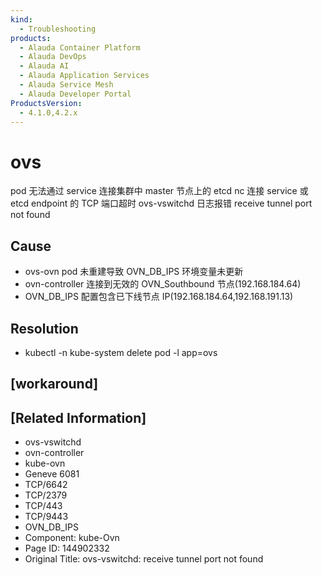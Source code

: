 ```yaml
---
kind:
  - Troubleshooting
products:
  - Alauda Container Platform
  - Alauda DevOps
  - Alauda AI
  - Alauda Application Services
  - Alauda Service Mesh
  - Alauda Developer Portal
ProductsVersion:
  - 4.1.0,4.2.x
---
```

<!-- A type of document that involves encountering a fault, diagnosing it, performing root cause analysis, and providing solutions. -->

# ovs

pod 无法通过 service 连接集群中 master 节点上的 etcd nc 连接 service 或 etcd endpoint 的 TCP 端口超时 ovs-vswitchd 日志报错 receive tunnel port not found

## Cause
- ovs-ovn pod 未重建导致 OVN_DB_IPS 环境变量未更新
- ovn-controller 连接到无效的 OVN_Southbound 节点(192.168.184.64)
- OVN_DB_IPS 配置包含已下线节点 IP(192.168.184.64,192.168.191.13)

## Resolution
- kubectl -n kube-system delete pod -l app=ovs

## [workaround]

## [Related Information]
- ovs-vswitchd
- ovn-controller
- kube-ovn
- Geneve 6081
- TCP/6642
- TCP/2379
- TCP/443
- TCP/9443
- OVN_DB_IPS
- Component: kube-Ovn
- Page ID: 144902332
- Original Title: ovs-vswitchd: receive tunnel port not found

